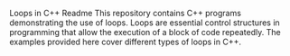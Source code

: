 Loops in C++ Readme
This repository contains C++ programs demonstrating the use of loops.
Loops are essential control structures in programming that allow the 
execution of a block of code repeatedly. The examples provided here cover different types of loops in C++.
